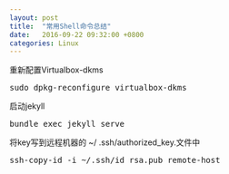 ```yaml
---
layout: post
title:  "常用Shell命令总结"
date:   2016-09-22 09:32:00 +0800
categories: Linux
---
```


重新配置Virtualbox-dkms
<pre>
sudo dpkg-reconfigure virtualbox-dkms
</pre>

启动jekyll
<pre>
bundle exec jekyll serve
</pre>

将key写到远程机器的 ~/ .ssh/authorized_key.文件中
<pre>
ssh-copy-id -i ~/.ssh/id_rsa.pub remote-host
</pre>
